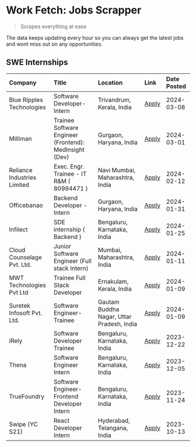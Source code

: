 # Work Fetch: Jobs Scrapper
> Scrapes everything at ease

The data keeps updating every hour so you can always get the latest jobs and wont miss out on any opportunities.

## SWE Internships
<!--START_SECTION:workfetch-->
| Company                     | Title                                                  | Location                                  | Link                                                                                                                                                                                                                                                                         | Date Posted   |
|:----------------------------|:-------------------------------------------------------|:------------------------------------------|:-----------------------------------------------------------------------------------------------------------------------------------------------------------------------------------------------------------------------------------------------------------------------------|:--------------|
| Blue Ripples Technologies   | Software Developer- Intern                             | Trivandrum, Kerala, India                 | [Apply](https://in.linkedin.com/jobs/view/software-developer-intern-at-blue-ripples-technologies-3850694934?refId=S6MSs8AJDT3m7YjVS3I%2F%2Bw%3D%3D&trackingId=tIWOROz2ld0KKFHHbxSGAQ%3D%3D&position=19&pageNum=0&trk=public_jobs_jserp-result_search-card)                   | 2024-03-08    |
| Milliman                    | Trainee Software Engineer (Frontend): MedInsight (Dev) | Gurgaon, Haryana, India                   | [Apply](https://in.linkedin.com/jobs/view/trainee-software-engineer-frontend-medinsight-dev-at-milliman-3792874280?refId=S6MSs8AJDT3m7YjVS3I%2F%2Bw%3D%3D&trackingId=vvXfOU6Zsu1LXZyQWfxorA%3D%3D&position=5&pageNum=0&trk=public_jobs_jserp-result_search-card)             | 2024-03-01    |
| Reliance Industries Limited | Exec. Engr. Trainee - IT R&M ( 80994471 )              | Navi Mumbai, Maharashtra, India           | [Apply](https://in.linkedin.com/jobs/view/exec-engr-trainee-it-r-m-80994471-at-reliance-industries-limited-3850269171?refId=S6MSs8AJDT3m7YjVS3I%2F%2Bw%3D%3D&trackingId=enK0qzy7jIeW6Kk59W9cWA%3D%3D&position=24&pageNum=0&trk=public_jobs_jserp-result_search-card)         | 2024-02-12    |
| Officebanao                 | Backend Developer - Intern                             | Gurgaon, Haryana, India                   | [Apply](https://in.linkedin.com/jobs/view/backend-developer-intern-at-officebanao-3814263731?refId=S6MSs8AJDT3m7YjVS3I%2F%2Bw%3D%3D&trackingId=RHHlYmxEvDDfm%2Fvxf2qx2A%3D%3D&position=21&pageNum=0&trk=public_jobs_jserp-result_search-card)                                | 2024-01-31    |
| Infilect                    | SDE internship ( Backend )                             | Bengaluru, Karnataka, India               | [Apply](https://in.linkedin.com/jobs/view/sde-internship-backend-at-infilect-3815120558?refId=S6MSs8AJDT3m7YjVS3I%2F%2Bw%3D%3D&trackingId=Whp7k3IGy4U4LZRw5ij1MA%3D%3D&position=23&pageNum=0&trk=public_jobs_jserp-result_search-card)                                       | 2024-01-25    |
| Cloud Counselage Pvt. Ltd.  | Junior Software Engineer (Full stack Intern)           | Mumbai, Maharashtra, India                | [Apply](https://in.linkedin.com/jobs/view/junior-software-engineer-full-stack-intern-at-cloud-counselage-pvt-ltd-3803132814?refId=S6MSs8AJDT3m7YjVS3I%2F%2Bw%3D%3D&trackingId=Xv1iuYvEJHMTJA%2FBrVaZag%3D%3D&position=22&pageNum=0&trk=public_jobs_jserp-result_search-card) | 2024-01-11    |
| MWT Technologies Pvt Ltd    | Trainee Full Stack Developer                           | Ernakulam, Kerala, India                  | [Apply](https://in.linkedin.com/jobs/view/trainee-full-stack-developer-at-mwt-technologies-pvt-ltd-3800921715?refId=S6MSs8AJDT3m7YjVS3I%2F%2Bw%3D%3D&trackingId=R7yUMvwa%2FlqcBhzGOfiADQ%3D%3D&position=6&pageNum=0&trk=public_jobs_jserp-result_search-card)                | 2024-01-09    |
| Suretek Infosoft Pvt. Ltd.  | Software Engineer-Trainee                              | Gautam Buddha Nagar, Uttar Pradesh, India | [Apply](https://in.linkedin.com/jobs/view/software-engineer-trainee-at-suretek-infosoft-pvt-ltd-3800934643?refId=S6MSs8AJDT3m7YjVS3I%2F%2Bw%3D%3D&trackingId=ulj8PO7RFX%2FKf%2Fr5fTOCbQ%3D%3D&position=17&pageNum=0&trk=public_jobs_jserp-result_search-card)                | 2024-01-09    |
| iRely                       | Software Developer Trainee                             | Bengaluru, Karnataka, India               | [Apply](https://in.linkedin.com/jobs/view/software-developer-trainee-at-irely-3801577534?refId=S6MSs8AJDT3m7YjVS3I%2F%2Bw%3D%3D&trackingId=TPIWSWB4WSLIfqgNv1TksQ%3D%3D&position=10&pageNum=0&trk=public_jobs_jserp-result_search-card)                                      | 2023-12-22    |
| Thena                       | Software Engineer Intern                               | Bengaluru, Karnataka, India               | [Apply](https://in.linkedin.com/jobs/view/software-engineer-intern-at-thena-3778731751?refId=S6MSs8AJDT3m7YjVS3I%2F%2Bw%3D%3D&trackingId=Gc8urJJNjG4ML0lfXxAzgw%3D%3D&position=13&pageNum=0&trk=public_jobs_jserp-result_search-card)                                        | 2023-12-05    |
| TrueFoundry                 | Software Engineer- Frontend Developer Intern           | Bengaluru, Karnataka, India               | [Apply](https://in.linkedin.com/jobs/view/software-engineer-frontend-developer-intern-at-truefoundry-3790095058?refId=S6MSs8AJDT3m7YjVS3I%2F%2Bw%3D%3D&trackingId=zIQcqsBNAZLdQtl0OLPgZw%3D%3D&position=12&pageNum=0&trk=public_jobs_jserp-result_search-card)               | 2023-11-24    |
| Swipe (YC S21)              | React Developer Intern                                 | Hyderabad, Telangana, India               | [Apply](https://in.linkedin.com/jobs/view/react-developer-intern-at-swipe-yc-s21-3737600089?refId=S6MSs8AJDT3m7YjVS3I%2F%2Bw%3D%3D&trackingId=t7lTVwu6wDbiSLqihwUO2g%3D%3D&position=14&pageNum=0&trk=public_jobs_jserp-result_search-card)                                   | 2023-10-13    |
<!--END_SECTION:workfetch-->
